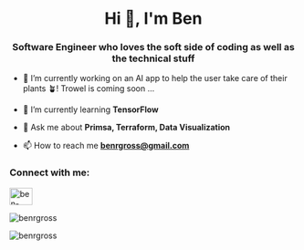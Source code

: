 
<h1 align="center">Hi 👋, I'm Ben</h1>
<h3 align="center">Software Engineer who loves the soft side of coding as well as the technical stuff</h3>

- 🔭 I’m currently working on an AI app to help the user take care of their plants 🪴! Trowel is coming soon ... 

- 🌱 I’m currently learning **TensorFlow**

- 💬 Ask me about **Primsa, Terraform, Data Visualization**

- 📫 How to reach me **benrgross@gmail.com**

<h3 align="left">Connect with me:</h3>
<p align="left">
<a href="https://linkedin.com/in/ben-gross-b5a91" target="blank"><img align="center" src="https://content.linkedin.com/content/dam/me/business/en-us/amp/brand-site/v2/bg/LI-Bug.svg.original.svg" alt="ben-gross" height="30" width="40" /></a>
</p>

<p><img align="center" src="https://github-readme-stats.vercel.app/api/top-langs?username=benrgross&show_icons=true&locale=en&layout=compact" alt="benrgross" /></p>

<p><img align="center" src="https://github-readme-streak-stats.herokuapp.com/?user=benrgross&" alt="benrgross" /></p>
